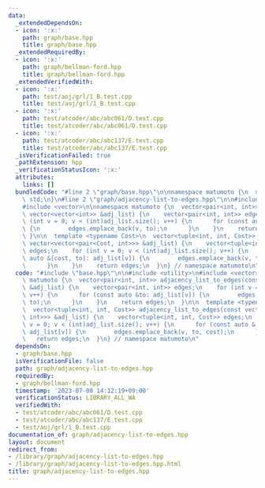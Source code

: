 ```yaml
---
data:
  _extendedDependsOn:
  - icon: ':x:'
    path: graph/base.hpp
    title: graph/base.hpp
  _extendedRequiredBy:
  - icon: ':x:'
    path: graph/bellman-ford.hpp
    title: graph/bellman-ford.hpp
  _extendedVerifiedWith:
  - icon: ':x:'
    path: test/aoj/grl/1_B.test.cpp
    title: test/aoj/grl/1_B.test.cpp
  - icon: ':x:'
    path: test/atcoder/abc/abc061/D.test.cpp
    title: test/atcoder/abc/abc061/D.test.cpp
  - icon: ':x:'
    path: test/atcoder/abc/abc137/E.test.cpp
    title: test/atcoder/abc/abc137/E.test.cpp
  _isVerificationFailed: true
  _pathExtension: hpp
  _verificationStatusIcon: ':x:'
  attributes:
    links: []
  bundledCode: "#line 2 \"graph/base.hpp\"\n\nnamespace matumoto {\n  using namespace\
    \ std;\n}\n#line 2 \"graph/adjacency-list-to-edges.hpp\"\n\n#include <utility>\n\
    #include <vector>\n\nnamespace matumoto {\n  vector<pair<int, int>> adjacency_list_to_edges(const\
    \ vector<vector<int>> &adj_list) {\n    vector<pair<int, int>> edges;\n    for\
    \ (int v = 0; v < (int)adj_list.size(); v++) {\n      for (const auto &to: adj_list[v])\
    \ {\n        edges.emplace_back(v, to);\n      }\n    }\n    return edges;\n \
    \ }\n\n  template <typename Cost>\n  vector<tuple<int, int, Cost>> adjacency_list_to_edges(const\
    \ vector<vector<pair<Cost, int>>> &adj_list) {\n    vector<tuple<int, int, Cost>>\
    \ edges;\n    for (int v = 0; v < (int)adj_list.size(); v++) {\n      for (const\
    \ auto &[cost, to]: adj_list[v]) {\n        edges.emplace_back(v, to, cost);\n\
    \      }\n    }\n    return edges;\n  }\n} // namespace matumoto\n"
  code: "#include \"base.hpp\"\n\n#include <utility>\n#include <vector>\n\nnamespace\
    \ matumoto {\n  vector<pair<int, int>> adjacency_list_to_edges(const vector<vector<int>>\
    \ &adj_list) {\n    vector<pair<int, int>> edges;\n    for (int v = 0; v < (int)adj_list.size();\
    \ v++) {\n      for (const auto &to: adj_list[v]) {\n        edges.emplace_back(v,\
    \ to);\n      }\n    }\n    return edges;\n  }\n\n  template <typename Cost>\n\
    \  vector<tuple<int, int, Cost>> adjacency_list_to_edges(const vector<vector<pair<Cost,\
    \ int>>> &adj_list) {\n    vector<tuple<int, int, Cost>> edges;\n    for (int\
    \ v = 0; v < (int)adj_list.size(); v++) {\n      for (const auto &[cost, to]:\
    \ adj_list[v]) {\n        edges.emplace_back(v, to, cost);\n      }\n    }\n \
    \   return edges;\n  }\n} // namespace matumoto\n"
  dependsOn:
  - graph/base.hpp
  isVerificationFile: false
  path: graph/adjacency-list-to-edges.hpp
  requiredBy:
  - graph/bellman-ford.hpp
  timestamp: '2023-07-08 14:12:19+09:00'
  verificationStatus: LIBRARY_ALL_WA
  verifiedWith:
  - test/atcoder/abc/abc061/D.test.cpp
  - test/atcoder/abc/abc137/E.test.cpp
  - test/aoj/grl/1_B.test.cpp
documentation_of: graph/adjacency-list-to-edges.hpp
layout: document
redirect_from:
- /library/graph/adjacency-list-to-edges.hpp
- /library/graph/adjacency-list-to-edges.hpp.html
title: graph/adjacency-list-to-edges.hpp
---
```

